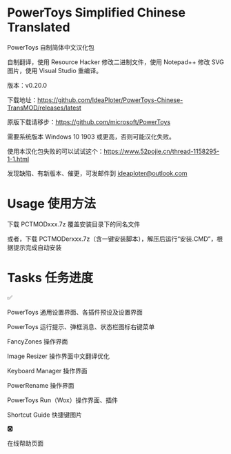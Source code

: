 # PowerToys Simplified Chinese Translated

PowerToys 自制简体中文汉化包

自制翻译，使用 Resource Hacker 修改二进制文件，使用 Notepad++ 修改 SVG 图片，使用 Visual Studio 重编译。

版本：v0.20.0

下载地址：https://github.com/IdeaPloter/PowerToys-Chinese-TransMOD/releases/latest

原版下载请移步：https://github.com/microsoft/PowerToys

需要系统版本 Windows 10 1903 或更高，否则可能汉化失败。

使用本汉化包失败的可以试试这个：https://www.52pojie.cn/thread-1158295-1-1.html

发现缺陷、有新版本、催更，可发邮件到 ideaploter@outlook.com

# Usage 使用方法

下载 PCTMODxxx.7z 覆盖安装目录下的同名文件

或者，下载 PCTMODerxxx.7z（含一键安装脚本），解压后运行“安装.CMD”，根据提示完成自动安装

# Tasks 任务进度

✅

PowerToys 通用设置界面、各插件预设及设置界面

PowerToys 运行提示、弹框消息、状态栏图标右键菜单

FancyZones 操作界面

Image Resizer 操作界面中文翻译优化

Keyboard Manager 操作界面

PowerRename 操作界面

PowerToys Run（Wox）操作界面、插件

Shortcut Guide 快捷键图片

🅾

在线帮助页面
